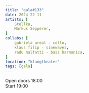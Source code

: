```yaml
---
title: "gala#133"
date: 2024-22-11
artists: [
  	Stellka, 
 	Markus Sepperer, 
]
collabs: [
	gabriela areal - cello,
	klaus filip - sinewaves,
	radu malfatti - bass harmonica,
]
location: "klangtheater"
tags: [gala]
---
```

Open doors 18:00  
Start 19:00
